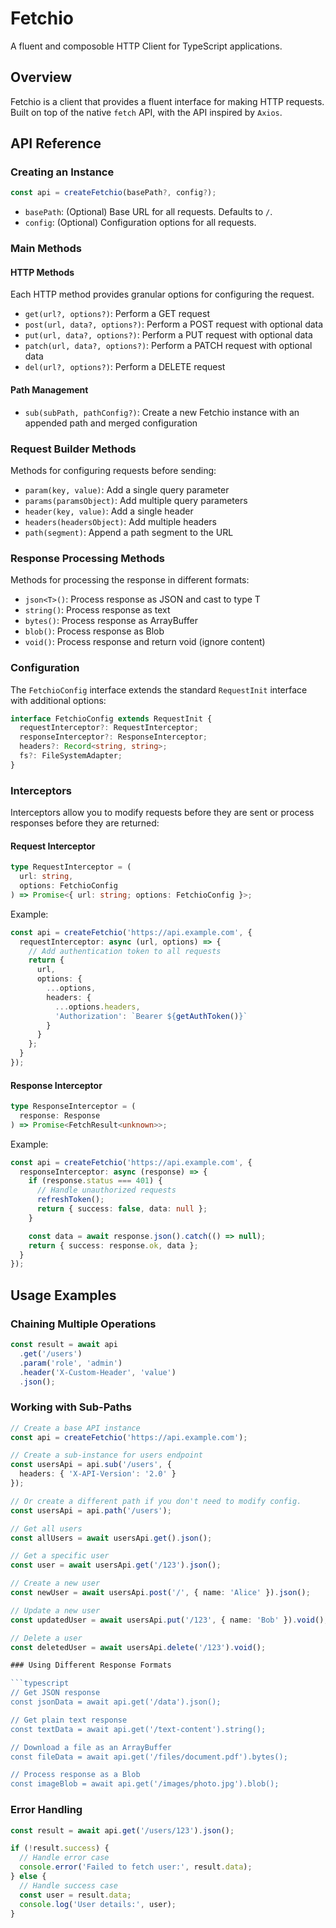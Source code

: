 # Fetchio

A fluent and composoble HTTP Client for TypeScript applications.

## Overview

Fetchio is a client that provides a fluent interface for making HTTP requests. Built on top of the native `fetch` API, with the API inspired by `Axios`.

## API Reference

### Creating an Instance

```typescript
const api = createFetchio(basePath?, config?);
```

- `basePath`: (Optional) Base URL for all requests. Defaults to `/`.
- `config`: (Optional) Configuration options for all requests.

### Main Methods

#### HTTP Methods

Each HTTP method provides granular options for configuring the request.

- `get(url?, options?)`: Perform a GET request
- `post(url, data?, options?)`: Perform a POST request with optional data
- `put(url, data?, options?)`: Perform a PUT request with optional data
- `patch(url, data?, options?)`: Perform a PATCH request with optional data
- `del(url?, options?)`: Perform a DELETE request

#### Path Management

- `sub(subPath, pathConfig?)`: Create a new Fetchio instance with an appended path and merged configuration

### Request Builder Methods

Methods for configuring requests before sending:

- `param(key, value)`: Add a single query parameter
- `params(paramsObject)`: Add multiple query parameters
- `header(key, value)`: Add a single header
- `headers(headersObject)`: Add multiple headers
- `path(segment)`: Append a path segment to the URL

### Response Processing Methods

Methods for processing the response in different formats:

- `json<T>()`: Process response as JSON and cast to type T
- `string()`: Process response as text
- `bytes()`: Process response as ArrayBuffer
- `blob()`: Process response as Blob
- `void()`: Process response and return void (ignore content)

### Configuration

The `FetchioConfig` interface extends the standard `RequestInit` interface with additional options:

```typescript
interface FetchioConfig extends RequestInit {
  requestInterceptor?: RequestInterceptor;
  responseInterceptor?: ResponseInterceptor;
  headers?: Record<string, string>;
  fs?: FileSystemAdapter;
}
```

### Interceptors

Interceptors allow you to modify requests before they are sent or process responses before they are returned:

#### Request Interceptor

```typescript
type RequestInterceptor = (
  url: string,
  options: FetchioConfig
) => Promise<{ url: string; options: FetchioConfig }>;
```

Example:

```typescript
const api = createFetchio('https://api.example.com', {
  requestInterceptor: async (url, options) => {
    // Add authentication token to all requests
    return {
      url,
      options: {
        ...options,
        headers: {
          ...options.headers,
          'Authorization': `Bearer ${getAuthToken()}`
        }
      }
    };
  }
});
```

#### Response Interceptor

```typescript
type ResponseInterceptor = (
  response: Response
) => Promise<FetchResult<unknown>>;
```

Example:

```typescript
const api = createFetchio('https://api.example.com', {
  responseInterceptor: async (response) => {
    if (response.status === 401) {
      // Handle unauthorized requests
      refreshToken();
      return { success: false, data: null };
    }

    const data = await response.json().catch(() => null);
    return { success: response.ok, data };
  }
});
```

## Usage Examples

### Chaining Multiple Operations

```typescript
const result = await api
  .get('/users')
  .param('role', 'admin')
  .header('X-Custom-Header', 'value')
  .json();
```

### Working with Sub-Paths

```typescript
// Create a base API instance
const api = createFetchio('https://api.example.com');

// Create a sub-instance for users endpoint
const usersApi = api.sub('/users', {
  headers: { 'X-API-Version': '2.0' }
});

// Or create a different path if you don't need to modify config.
const usersApi = api.path('/users');

// Get all users
const allUsers = await usersApi.get().json();

// Get a specific user
const user = await usersApi.get('/123').json();

// Create a new user
const newUser = await usersApi.post('/', { name: 'Alice' }).json();

// Update a new user
const updatedUser = await usersApi.put('/123', { name: 'Bob' }).void();

// Delete a user
const deletedUser = await usersApi.delete('/123').void();

### Using Different Response Formats

```typescript
// Get JSON response
const jsonData = await api.get('/data').json();

// Get plain text response
const textData = await api.get('/text-content').string();

// Download a file as an ArrayBuffer
const fileData = await api.get('/files/document.pdf').bytes();

// Process response as a Blob
const imageBlob = await api.get('/images/photo.jpg').blob();
```

### Error Handling

```typescript
const result = await api.get('/users/123').json();

if (!result.success) {
  // Handle error case
  console.error('Failed to fetch user:', result.data);
} else {
  // Handle success case
  const user = result.data;
  console.log('User details:', user);
}
```
